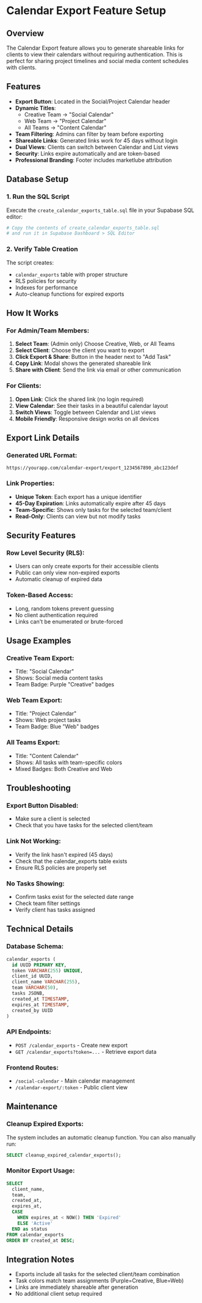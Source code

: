# Calendar Export Feature Setup

## Overview
The Calendar Export feature allows you to generate shareable links for clients to view their calendars without requiring authentication. This is perfect for sharing project timelines and social media content schedules with clients.

## Features
- **Export Button**: Located in the Social/Project Calendar header
- **Dynamic Titles**: 
  - Creative Team → "Social Calendar"
  - Web Team → "Project Calendar"
  - All Teams → "Content Calendar"
- **Team Filtering**: Admins can filter by team before exporting
- **Shareable Links**: Generated links work for 45 days without login
- **Dual Views**: Clients can switch between Calendar and List views
- **Security**: Links expire automatically and are token-based
- **Professional Branding**: Footer includes marketlube attribution

## Database Setup

### 1. Run the SQL Script
Execute the `create_calendar_exports_table.sql` file in your Supabase SQL editor:

```bash
# Copy the contents of create_calendar_exports_table.sql
# and run it in Supabase Dashboard > SQL Editor
```

### 2. Verify Table Creation
The script creates:
- `calendar_exports` table with proper structure
- RLS policies for security
- Indexes for performance
- Auto-cleanup functions for expired exports

## How It Works

### For Admin/Team Members:
1. **Select Team**: (Admin only) Choose Creative, Web, or All Teams
2. **Select Client**: Choose the client you want to export
3. **Click Export & Share**: Button in the header next to "Add Task"
4. **Copy Link**: Modal shows the generated shareable link
5. **Share with Client**: Send the link via email or other communication

### For Clients:
1. **Open Link**: Click the shared link (no login required)
2. **View Calendar**: See their tasks in a beautiful calendar layout
3. **Switch Views**: Toggle between Calendar and List views
4. **Mobile Friendly**: Responsive design works on all devices

## Export Link Details

### Generated URL Format:
```
https://yourapp.com/calendar-export/export_1234567890_abc123def
```

### Link Properties:
- **Unique Token**: Each export has a unique identifier
- **45-Day Expiration**: Links automatically expire after 45 days
- **Team-Specific**: Shows only tasks for the selected team/client
- **Read-Only**: Clients can view but not modify tasks

## Security Features

### Row Level Security (RLS):
- Users can only create exports for their accessible clients
- Public can only view non-expired exports
- Automatic cleanup of expired data

### Token-Based Access:
- Long, random tokens prevent guessing
- No client authentication required
- Links can't be enumerated or brute-forced

## Usage Examples

### Creative Team Export:
- Title: "Social Calendar"
- Shows: Social media content tasks
- Team Badge: Purple "Creative" badges

### Web Team Export:
- Title: "Project Calendar" 
- Shows: Web project tasks
- Team Badge: Blue "Web" badges

### All Teams Export:
- Title: "Content Calendar"
- Shows: All tasks with team-specific colors
- Mixed Badges: Both Creative and Web

## Troubleshooting

### Export Button Disabled:
- Make sure a client is selected
- Check that you have tasks for the selected client/team

### Link Not Working:
- Verify the link hasn't expired (45 days)
- Check that the calendar_exports table exists
- Ensure RLS policies are properly set

### No Tasks Showing:
- Confirm tasks exist for the selected date range
- Check team filter settings
- Verify client has tasks assigned

## Technical Details

### Database Schema:
```sql
calendar_exports (
  id UUID PRIMARY KEY,
  token VARCHAR(255) UNIQUE,
  client_id UUID,
  client_name VARCHAR(255),
  team VARCHAR(50),
  tasks JSONB,
  created_at TIMESTAMP,
  expires_at TIMESTAMP,
  created_by UUID
)
```

### API Endpoints:
- `POST /calendar_exports` - Create new export
- `GET /calendar_exports?token=...` - Retrieve export data

### Frontend Routes:
- `/social-calendar` - Main calendar management
- `/calendar-export/:token` - Public client view

## Maintenance

### Cleanup Expired Exports:
The system includes an automatic cleanup function. You can also manually run:

```sql
SELECT cleanup_expired_calendar_exports();
```

### Monitor Export Usage:
```sql
SELECT 
  client_name,
  team,
  created_at,
  expires_at,
  CASE 
    WHEN expires_at < NOW() THEN 'Expired'
    ELSE 'Active'
  END as status
FROM calendar_exports 
ORDER BY created_at DESC;
```

## Integration Notes

- Exports include all tasks for the selected client/team combination
- Task colors match team assignments (Purple=Creative, Blue=Web)
- Links are immediately shareable after generation
- No additional client setup required 